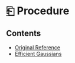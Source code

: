 # [⎗](../README.md) Procedure

## Contents

- [Original Reference](./original-reference.md)
- [Efficient Gaussians](./efficient-gaussians.md)
